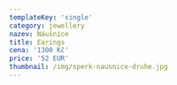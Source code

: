 ```yaml
---
templateKey: 'single'
category: jewellery
nazev: Náušnice
title: Earings
cena: '1300 Kč'
price: '52 EUR'
thumbnail: /img/sperk-nausnice-druhe.jpg
---
```

